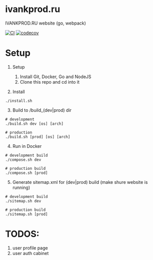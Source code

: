 # ivankprod.ru
IVANKPROD.RU website
(go, webpack)

[![CI](https://github.com/ivankprod/ivankprod.ru/actions/workflows/ci.yml/badge.svg)](https://github.com/ivankprod/ivankprod.ru/actions/workflows/ci.yml)
[![codecov](https://codecov.io/gh/ivankprod/ivankprod.ru/branch/main/graph/badge.svg?token=NLBM9MA475)](https://codecov.io/gh/ivankprod/ivankprod.ru)

# Setup
1. Setup
    1. Install Git, Docker, Go and NodeJS
    2. Clone this repo and cd into it

2. Install
```shell
./install.sh
```
3. Build to /build_(dev|prod) dir
```shell
# development
./build.sh dev [os] [arch]

# production
./build.sh [prod] [os] [arch]
```

4. Run in Docker
```shell
# development build
./compose.sh dev

# production build
./compose.sh [prod]
```

5. Generate sitemap.xml for (dev|prod) build (make shure website is running)
```shell
# development build
./sitemap.sh dev

# production build
./sitemap.sh [prod]
```

# TODOS:
1. user profile page
2. user auth cabinet
